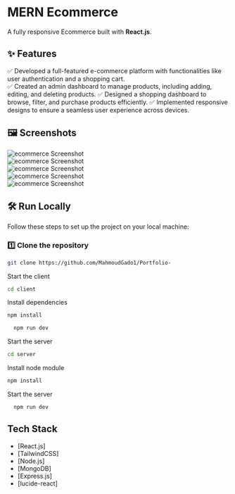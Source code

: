# MERN Ecommerce 

A fully responsive Ecommerce built with **React.js**.



## ✨ Features

✅ Developed a full-featured e-commerce platform with functionalities like user authentication and a shopping cart.  
✅ Created an admin dashboard to manage products, including adding, editing, and deleting products. 
✅ Designed a shopping dashboard to browse, filter, and purchase products efficiently.
✅ Implemented responsive designs to ensure a seamless user experience across devices.

## 🖼️ Screenshots

![ecommerce Screenshot](/public/ecommerce.PNG)  
![ecommerce Screenshot](/public/3.PNG)  
![ecommerce Screenshot](/public/2.PNG)  
![ecommerce Screenshot](/public/4.PNG)  
![ecommerce Screenshot](/public/5.PNG)  
## 🛠️ Run Locally

Follow these steps to set up the project on your local machine:

### 1️⃣ Clone the repository

```bash
git clone https://github.com/MahmoudGado1/Portfolio-
```
Start the client

```bash
cd client
```
Install dependencies

```bash
npm install
```

```bash
  npm run dev
```

Start the server

```bash
cd server
```
Install node module

```bash
npm install
```

Start the server

```bash
  npm run dev
```
## Tech Stack

* [React.js]
* [TailwindCSS]
* [Node.js]
* [MongoDB]
* [Express.js]
* [lucide-react]
